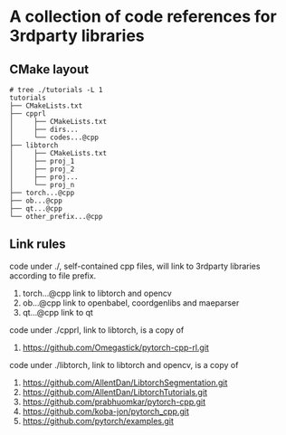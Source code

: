 # A collection of code references for 3rdparty libraries

## CMake layout

```shell
# tree ./tutorials -L 1
tutorials
├── CMakeLists.txt
├── cpprl
│     ├── CMakeLists.txt
│     ├── dirs...
│     └── codes...@cpp
├── libtorch
│     ├── CMakeLists.txt
│     ├── proj_1
│     ├── proj_2
│     ├── proj...
│     └── proj_n
├── torch...@cpp
├── ob...@cpp
├── qt...@cpp
└── other_prefix...@cpp
```

## Link rules

code under ./, self-contained cpp files, will link to 3rdparty libraries according to file prefix.

1. torch...@cpp link to libtorch and opencv
2. ob...@cpp link to openbabel, coordgenlibs and maeparser
3. qt...@cpp link to qt

code under ./cpprl, link to libtorch, is a copy of

1. https://github.com/Omegastick/pytorch-cpp-rl.git

code under ./libtorch, link to libtorch and opencv, is a copy of

1. https://github.com/AllentDan/LibtorchSegmentation.git
2. https://github.com/AllentDan/LibtorchTutorials.git
3. https://github.com/prabhuomkar/pytorch-cpp.git
4. https://github.com/koba-jon/pytorch_cpp.git
5. https://github.com/pytorch/examples.git
